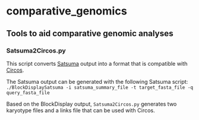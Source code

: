 # comparative_genomics
## Tools to aid comparative genomic analyses

### Satsuma2Circos.py
This script converts [Satsuma](https://satsuma.sourceforge.net/) output into a format that is compatible with [Circos](http://circos.ca/). 

The Satsuma output can be generated with the following Satsuma script:
`./BlockDisplaySatsuma -i satsuma_summary_file -t target_fasta_file -q query_fasta_file`

Based on the BlockDisplay output, `Satsuma2Circos.py` generates two karyotype files and a links file that can be used with Circos. 
